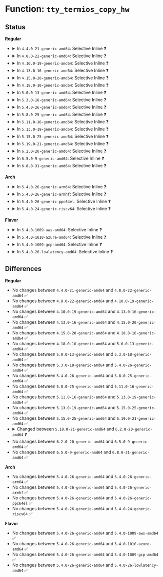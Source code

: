 # Function: <code>tty_termios_copy_hw</code>

## Status
<b>Regular</b>
<ul>
<li>
<details>
<summary>In <code>4.4.0-21-generic-amd64</code>: Selective Inline ❓</summary>

```c
void tty_termios_copy_hw(struct ktermios * new, struct ktermios * old)
```

```json
{
  "name": "tty_termios_copy_hw",
  "collision_type": "Unique Global",
  "inline_type": "Selective",
  "funcs": [
    {
      "addr": 18446744071583990688,
      "name": "tty_termios_copy_hw",
      "external": true,
      "loc": "drivers/tty/tty_ioctl.c:501",
      "file": "drivers/tty/tty_ioctl.c",
      "inline": "not declared, inlined",
      "caller_inline": [
        "drivers/tty/tty_ioctl.c:tty_set_termios"
      ],
      "caller_func": []
    }
  ],
  "symbols": [
    {
      "addr": 18446744071583990688,
      "name": "tty_termios_copy_hw",
      "section": ".text",
      "bind": "STB_GLOBAL",
      "size": 48
    }
  ]
}
```
</details>
</li>
<li>
<details>
<summary>In <code>4.8.0-22-generic-amd64</code>: Selective Inline ❓</summary>

```c
void tty_termios_copy_hw(struct ktermios * new, struct ktermios * old)
```

```json
{
  "name": "tty_termios_copy_hw",
  "collision_type": "Unique Global",
  "inline_type": "Selective",
  "funcs": [
    {
      "addr": 18446744071584324162,
      "name": "tty_termios_copy_hw",
      "external": true,
      "loc": "drivers/tty/tty_ioctl.c:494",
      "file": "drivers/tty/tty_ioctl.c",
      "inline": "not declared, inlined",
      "caller_inline": [
        "drivers/tty/tty_ioctl.c:tty_set_termios"
      ],
      "caller_func": []
    }
  ],
  "symbols": [
    {
      "addr": 18446744071584322800,
      "name": "tty_termios_copy_hw",
      "section": ".text",
      "bind": "STB_GLOBAL",
      "size": 48
    }
  ]
}
```
</details>
</li>
<li>
<details>
<summary>In <code>4.10.0-19-generic-amd64</code>: Selective Inline ❓</summary>

```c
void tty_termios_copy_hw(struct ktermios * new, struct ktermios * old)
```

```json
{
  "name": "tty_termios_copy_hw",
  "collision_type": "Unique Global",
  "inline_type": "Selective",
  "funcs": [
    {
      "addr": 18446744071584506146,
      "name": "tty_termios_copy_hw",
      "external": true,
      "loc": "drivers/tty/tty_ioctl.c:494",
      "file": "drivers/tty/tty_ioctl.c",
      "inline": "not declared, inlined",
      "caller_inline": [
        "drivers/tty/tty_ioctl.c:tty_set_termios"
      ],
      "caller_func": []
    }
  ],
  "symbols": [
    {
      "addr": 18446744071584504832,
      "name": "tty_termios_copy_hw",
      "section": ".text",
      "bind": "STB_GLOBAL",
      "size": 48
    }
  ]
}
```
</details>
</li>
<li>
<details>
<summary>In <code>4.13.0-16-generic-amd64</code>: Selective Inline ❓</summary>

```c
void tty_termios_copy_hw(struct ktermios * new, struct ktermios * old)
```

```json
{
  "name": "tty_termios_copy_hw",
  "collision_type": "Unique Global",
  "inline_type": "Selective",
  "funcs": [
    {
      "addr": 18446744071584585526,
      "name": "tty_termios_copy_hw",
      "external": true,
      "loc": "drivers/tty/tty_ioctl.c:272",
      "file": "drivers/tty/tty_ioctl.c",
      "inline": "not declared, inlined",
      "caller_inline": [
        "drivers/tty/tty_ioctl.c:tty_set_termios"
      ],
      "caller_func": []
    }
  ],
  "symbols": [
    {
      "addr": 18446744071584584144,
      "name": "tty_termios_copy_hw",
      "section": ".text",
      "bind": "STB_GLOBAL",
      "size": 48
    }
  ]
}
```
</details>
</li>
<li>
<details>
<summary>In <code>4.15.0-20-generic-amd64</code>: Selective Inline ❓</summary>

```c
void tty_termios_copy_hw(struct ktermios * new, struct ktermios * old)
```

```json
{
  "name": "tty_termios_copy_hw",
  "collision_type": "Unique Global",
  "inline_type": "Selective",
  "funcs": [
    {
      "addr": 18446744071584997612,
      "name": "tty_termios_copy_hw",
      "external": true,
      "loc": "drivers/tty/tty_ioctl.c:273",
      "file": "drivers/tty/tty_ioctl.c",
      "inline": "not declared, inlined",
      "caller_inline": [
        "drivers/tty/tty_ioctl.c:tty_set_termios"
      ],
      "caller_func": []
    }
  ],
  "symbols": [
    {
      "addr": 18446744071584996224,
      "name": "tty_termios_copy_hw",
      "section": ".text",
      "bind": "STB_GLOBAL",
      "size": 48
    }
  ]
}
```
</details>
</li>
<li>
<details>
<summary>In <code>4.18.0-10-generic-amd64</code>: Selective Inline ❓</summary>

```c
void tty_termios_copy_hw(struct ktermios * new, struct ktermios * old)
```

```json
{
  "name": "tty_termios_copy_hw",
  "collision_type": "Unique Global",
  "inline_type": "Selective",
  "funcs": [
    {
      "addr": 18446744071585231914,
      "name": "tty_termios_copy_hw",
      "external": true,
      "loc": "drivers/tty/tty_ioctl.c:273",
      "file": "drivers/tty/tty_ioctl.c",
      "inline": "not declared, inlined",
      "caller_inline": [
        "drivers/tty/tty_ioctl.c:tty_set_termios"
      ],
      "caller_func": []
    }
  ],
  "symbols": [
    {
      "addr": 18446744071585230400,
      "name": "tty_termios_copy_hw",
      "section": ".text",
      "bind": "STB_GLOBAL",
      "size": 48
    }
  ]
}
```
</details>
</li>
<li>
<details>
<summary>In <code>5.0.0-13-generic-amd64</code>: Selective Inline ❓</summary>

```c
void tty_termios_copy_hw(struct ktermios * new, struct ktermios * old)
```

```json
{
  "name": "tty_termios_copy_hw",
  "collision_type": "Unique Global",
  "inline_type": "Selective",
  "funcs": [
    {
      "addr": 18446744071585351210,
      "name": "tty_termios_copy_hw",
      "external": true,
      "loc": "drivers/tty/tty_ioctl.c:273",
      "file": "drivers/tty/tty_ioctl.c",
      "inline": "not declared, inlined",
      "caller_inline": [
        "drivers/tty/tty_ioctl.c:tty_set_termios"
      ],
      "caller_func": []
    }
  ],
  "symbols": [
    {
      "addr": 18446744071585349696,
      "name": "tty_termios_copy_hw",
      "section": ".text",
      "bind": "STB_GLOBAL",
      "size": 48
    }
  ]
}
```
</details>
</li>
<li>
<details>
<summary>In <code>5.3.0-18-generic-amd64</code>: Selective Inline ❓</summary>

```c
void tty_termios_copy_hw(struct ktermios * new, struct ktermios * old)
```

```json
{
  "name": "tty_termios_copy_hw",
  "collision_type": "Unique Global",
  "inline_type": "Selective",
  "funcs": [
    {
      "addr": 18446744071585564408,
      "name": "tty_termios_copy_hw",
      "external": true,
      "loc": "drivers/tty/tty_ioctl.c:273",
      "file": "drivers/tty/tty_ioctl.c",
      "inline": "not declared, inlined",
      "caller_inline": [
        "drivers/tty/tty_ioctl.c:tty_set_termios"
      ],
      "caller_func": []
    }
  ],
  "symbols": [
    {
      "addr": 18446744071585562864,
      "name": "tty_termios_copy_hw",
      "section": ".text",
      "bind": "STB_GLOBAL",
      "size": 48
    }
  ]
}
```
</details>
</li>
<li>
<details>
<summary>In <code>5.4.0-26-generic-amd64</code>: Selective Inline ❓</summary>

```c
void tty_termios_copy_hw(struct ktermios * new, struct ktermios * old)
```

```json
{
  "name": "tty_termios_copy_hw",
  "collision_type": "Unique Global",
  "inline_type": "Selective",
  "funcs": [
    {
      "addr": 18446744071585705544,
      "name": "tty_termios_copy_hw",
      "external": true,
      "loc": "drivers/tty/tty_ioctl.c:273",
      "file": "drivers/tty/tty_ioctl.c",
      "inline": "not declared, inlined",
      "caller_inline": [
        "drivers/tty/tty_ioctl.c:tty_set_termios"
      ],
      "caller_func": []
    }
  ],
  "symbols": [
    {
      "addr": 18446744071585704000,
      "name": "tty_termios_copy_hw",
      "section": ".text",
      "bind": "STB_GLOBAL",
      "size": 48
    }
  ]
}
```
</details>
</li>
<li>
<details>
<summary>In <code>5.8.0-25-generic-amd64</code>: Selective Inline ❓</summary>

```c
void tty_termios_copy_hw(struct ktermios * new, struct ktermios * old)
```

```json
{
  "name": "tty_termios_copy_hw",
  "collision_type": "Unique Global",
  "inline_type": "Selective",
  "funcs": [
    {
      "addr": 18446744071586434497,
      "name": "tty_termios_copy_hw",
      "external": true,
      "loc": "drivers/tty/tty_ioctl.c:273",
      "file": "drivers/tty/tty_ioctl.c",
      "inline": "not declared, inlined",
      "caller_inline": [
        "drivers/tty/tty_ioctl.c:tty_set_termios"
      ],
      "caller_func": []
    }
  ],
  "symbols": [
    {
      "addr": 18446744071586433008,
      "name": "tty_termios_copy_hw",
      "section": ".text",
      "bind": "STB_GLOBAL",
      "size": 48
    }
  ]
}
```
</details>
</li>
<li>
<details>
<summary>In <code>5.11.0-16-generic-amd64</code>: Selective Inline ❓</summary>

```c
void tty_termios_copy_hw(struct ktermios * new, struct ktermios * old)
```

```json
{
  "name": "tty_termios_copy_hw",
  "collision_type": "Unique Global",
  "inline_type": "Selective",
  "funcs": [
    {
      "addr": 18446744071586549201,
      "name": "tty_termios_copy_hw",
      "external": true,
      "loc": "drivers/tty/tty_ioctl.c:273",
      "file": "drivers/tty/tty_ioctl.c",
      "inline": "not declared, inlined",
      "caller_inline": [
        "drivers/tty/tty_ioctl.c:tty_set_termios"
      ],
      "caller_func": []
    }
  ],
  "symbols": [
    {
      "addr": 18446744071586548064,
      "name": "tty_termios_copy_hw",
      "section": ".text",
      "bind": "STB_GLOBAL",
      "size": 48
    }
  ]
}
```
</details>
</li>
<li>
<details>
<summary>In <code>5.13.0-19-generic-amd64</code>: Selective Inline ❓</summary>

```c
void tty_termios_copy_hw(struct ktermios * new, struct ktermios * old)
```

```json
{
  "name": "tty_termios_copy_hw",
  "collision_type": "Unique Global",
  "inline_type": "Selective",
  "funcs": [
    {
      "addr": 18446744071586434392,
      "name": "tty_termios_copy_hw",
      "external": true,
      "loc": "drivers/tty/tty_ioctl.c:273",
      "file": "drivers/tty/tty_ioctl.c",
      "inline": "not declared, inlined",
      "caller_inline": [
        "drivers/tty/tty_ioctl.c:tty_set_termios"
      ],
      "caller_func": []
    }
  ],
  "symbols": [
    {
      "addr": 18446744071586433024,
      "name": "tty_termios_copy_hw",
      "section": ".text",
      "bind": "STB_GLOBAL",
      "size": 48
    }
  ]
}
```
</details>
</li>
<li>
<details>
<summary>In <code>5.15.0-25-generic-amd64</code>: Selective Inline ❓</summary>

```c
void tty_termios_copy_hw(struct ktermios * new, struct ktermios * old)
```

```json
{
  "name": "tty_termios_copy_hw",
  "collision_type": "Unique Global",
  "inline_type": "Selective",
  "funcs": [
    {
      "addr": 18446744071586960238,
      "name": "tty_termios_copy_hw",
      "external": true,
      "loc": "drivers/tty/tty_ioctl.c:252",
      "file": "drivers/tty/tty_ioctl.c",
      "inline": "not declared, inlined",
      "caller_inline": [
        "drivers/tty/tty_ioctl.c:tty_set_termios"
      ],
      "caller_func": []
    }
  ],
  "symbols": [
    {
      "addr": 18446744071586958800,
      "name": "tty_termios_copy_hw",
      "section": ".text",
      "bind": "STB_GLOBAL",
      "size": 48
    }
  ]
}
```
</details>
</li>
<li>
<details>
<summary>In <code>5.19.0-21-generic-amd64</code>: Selective Inline ❓</summary>

```c
void tty_termios_copy_hw(struct ktermios * new, struct ktermios * old)
```

```json
{
  "name": "tty_termios_copy_hw",
  "collision_type": "Unique Global",
  "inline_type": "Selective",
  "funcs": [
    {
      "addr": 18446744071588255348,
      "name": "tty_termios_copy_hw",
      "external": true,
      "loc": "drivers/tty/tty_ioctl.c:252",
      "file": "drivers/tty/tty_ioctl.c",
      "inline": "not declared, inlined",
      "caller_inline": [
        "drivers/tty/tty_ioctl.c:tty_set_termios"
      ],
      "caller_func": []
    }
  ],
  "symbols": [
    {
      "addr": 18446744071588253728,
      "name": "tty_termios_copy_hw",
      "section": ".text",
      "bind": "STB_GLOBAL",
      "size": 60
    }
  ]
}
```
</details>
</li>
<li>
<details>
<summary>In <code>6.2.0-20-generic-amd64</code>: Selective Inline ❓</summary>

```c
void tty_termios_copy_hw(struct ktermios * new, const struct ktermios * old)
```

```json
{
  "name": "tty_termios_copy_hw",
  "collision_type": "Unique Global",
  "inline_type": "Selective",
  "funcs": [
    {
      "addr": 18446744071589668166,
      "name": "tty_termios_copy_hw",
      "external": true,
      "loc": "drivers/tty/tty_ioctl.c:253",
      "file": "drivers/tty/tty_ioctl.c",
      "inline": "not declared, inlined",
      "caller_inline": [
        "drivers/tty/tty_ioctl.c:tty_set_termios"
      ],
      "caller_func": []
    }
  ],
  "symbols": [
    {
      "addr": 18446744071589666416,
      "name": "tty_termios_copy_hw",
      "section": ".text",
      "bind": "STB_GLOBAL",
      "size": 60
    }
  ]
}
```
</details>
</li>
<li>
<details>
<summary>In <code>6.5.0-9-generic-amd64</code>: Selective Inline ❓</summary>

```c
void tty_termios_copy_hw(struct ktermios * new, const struct ktermios * old)
```

```json
{
  "name": "tty_termios_copy_hw",
  "collision_type": "Unique Global",
  "inline_type": "Selective",
  "funcs": [
    {
      "addr": 18446744071589972037,
      "name": "tty_termios_copy_hw",
      "external": true,
      "loc": "drivers/tty/tty_ioctl.c:254",
      "file": "drivers/tty/tty_ioctl.c",
      "inline": "not declared, inlined",
      "caller_inline": [
        "drivers/tty/tty_ioctl.c:tty_set_termios"
      ],
      "caller_func": []
    }
  ],
  "symbols": [
    {
      "addr": 18446744071589970304,
      "name": "tty_termios_copy_hw",
      "section": ".text",
      "bind": "STB_GLOBAL",
      "size": 60
    }
  ]
}
```
</details>
</li>
<li>
<details>
<summary>In <code>6.8.0-31-generic-amd64</code>: Selective Inline ❓</summary>

```c
void tty_termios_copy_hw(struct ktermios * new, const struct ktermios * old)
```

```json
{
  "name": "tty_termios_copy_hw",
  "collision_type": "Unique Global",
  "inline_type": "Selective",
  "funcs": [
    {
      "addr": 18446744071590310677,
      "name": "tty_termios_copy_hw",
      "external": true,
      "loc": "drivers/tty/tty_ioctl.c:235",
      "file": "drivers/tty/tty_ioctl.c",
      "inline": "not declared, inlined",
      "caller_inline": [
        "drivers/tty/tty_ioctl.c:tty_set_termios"
      ],
      "caller_func": []
    }
  ],
  "symbols": [
    {
      "addr": 18446744071590308944,
      "name": "tty_termios_copy_hw",
      "section": ".text",
      "bind": "STB_GLOBAL",
      "size": 60
    }
  ]
}
```
</details>
</li>
</ul>
<b>Arch</b>
<ul>
<li>
<details>
<summary>In <code>5.4.0-26-generic-arm64</code>: Selective Inline ❓</summary>

```c
void tty_termios_copy_hw(struct ktermios * new, struct ktermios * old)
```

```json
{
  "name": "tty_termios_copy_hw",
  "collision_type": "Unique Global",
  "inline_type": "Selective",
  "funcs": [
    {
      "addr": 18446603336498385684,
      "name": "tty_termios_copy_hw",
      "external": true,
      "loc": "drivers/tty/tty_ioctl.c:273",
      "file": "drivers/tty/tty_ioctl.c",
      "inline": "not declared, inlined",
      "caller_inline": [
        "drivers/tty/tty_ioctl.c:tty_set_termios"
      ],
      "caller_func": []
    }
  ],
  "symbols": [
    {
      "addr": 18446603336498384400,
      "name": "tty_termios_copy_hw",
      "section": ".text",
      "bind": "STB_GLOBAL",
      "size": 92
    }
  ]
}
```
</details>
</li>
<li>
<details>
<summary>In <code>5.4.0-26-generic-armhf</code>: Selective Inline ❓</summary>

```c
void tty_termios_copy_hw(struct ktermios * new, struct ktermios * old)
```

```json
{
  "name": "tty_termios_copy_hw",
  "collision_type": "Unique Global",
  "inline_type": "Selective",
  "funcs": [
    {
      "addr": 3231067484,
      "name": "tty_termios_copy_hw",
      "external": true,
      "loc": "drivers/tty/tty_ioctl.c:273",
      "file": "drivers/tty/tty_ioctl.c",
      "inline": "not declared, inlined",
      "caller_inline": [
        "drivers/tty/tty_ioctl.c:tty_set_termios"
      ],
      "caller_func": []
    }
  ],
  "symbols": [
    {
      "addr": 3231066068,
      "name": "tty_termios_copy_hw",
      "section": ".text",
      "bind": "STB_GLOBAL",
      "size": 68
    }
  ]
}
```
</details>
</li>
<li>
<details>
<summary>In <code>5.4.0-26-generic-ppc64el</code>: Selective Inline ❓</summary>

```c
void tty_termios_copy_hw(struct ktermios * new, struct ktermios * old)
```

```json
{
  "name": "tty_termios_copy_hw",
  "collision_type": "Unique Global",
  "inline_type": "Selective",
  "funcs": [
    {
      "addr": 13835058055291572048,
      "name": "tty_termios_copy_hw",
      "external": true,
      "loc": "drivers/tty/tty_ioctl.c:273",
      "file": "drivers/tty/tty_ioctl.c",
      "inline": "not declared, inlined",
      "caller_inline": [
        "drivers/tty/tty_ioctl.c:tty_set_termios"
      ],
      "caller_func": []
    }
  ],
  "symbols": [
    {
      "addr": 13835058055291570416,
      "name": "tty_termios_copy_hw",
      "section": ".text",
      "bind": "STB_GLOBAL",
      "size": 60
    }
  ]
}
```
</details>
</li>
<li>
<details>
<summary>In <code>5.4.0-24-generic-riscv64</code>: Selective Inline ❓</summary>

```c
void tty_termios_copy_hw(struct ktermios * new, struct ktermios * old)
```

```json
{
  "name": "tty_termios_copy_hw",
  "collision_type": "Unique Global",
  "inline_type": "Selective",
  "funcs": [
    {
      "addr": 18446743936276055184,
      "name": "tty_termios_copy_hw",
      "external": true,
      "loc": "drivers/tty/tty_ioctl.c:273",
      "file": "drivers/tty/tty_ioctl.c",
      "inline": "not declared, inlined",
      "caller_inline": [
        "drivers/tty/tty_ioctl.c:tty_set_termios"
      ],
      "caller_func": []
    }
  ],
  "symbols": [
    {
      "addr": 18446743936276053998,
      "name": "tty_termios_copy_hw",
      "section": ".text",
      "bind": "STB_GLOBAL",
      "size": 78
    }
  ]
}
```
</details>
</li>
</ul>
<b>Flavor</b>
<ul>
<li>
<details>
<summary>In <code>5.4.0-1009-aws-amd64</code>: Selective Inline ❓</summary>

```c
void tty_termios_copy_hw(struct ktermios * new, struct ktermios * old)
```

```json
{
  "name": "tty_termios_copy_hw",
  "collision_type": "Unique Global",
  "inline_type": "Selective",
  "funcs": [
    {
      "addr": 18446744071585466568,
      "name": "tty_termios_copy_hw",
      "external": true,
      "loc": "drivers/tty/tty_ioctl.c:273",
      "file": "drivers/tty/tty_ioctl.c",
      "inline": "not declared, inlined",
      "caller_inline": [
        "drivers/tty/tty_ioctl.c:tty_set_termios"
      ],
      "caller_func": []
    }
  ],
  "symbols": [
    {
      "addr": 18446744071585465024,
      "name": "tty_termios_copy_hw",
      "section": ".text",
      "bind": "STB_GLOBAL",
      "size": 48
    }
  ]
}
```
</details>
</li>
<li>
<details>
<summary>In <code>5.4.0-1010-azure-amd64</code>: Selective Inline ❓</summary>

```c
void tty_termios_copy_hw(struct ktermios * new, struct ktermios * old)
```

```json
{
  "name": "tty_termios_copy_hw",
  "collision_type": "Unique Global",
  "inline_type": "Selective",
  "funcs": [
    {
      "addr": 18446744071585336600,
      "name": "tty_termios_copy_hw",
      "external": true,
      "loc": "drivers/tty/tty_ioctl.c:273",
      "file": "drivers/tty/tty_ioctl.c",
      "inline": "not declared, inlined",
      "caller_inline": [
        "drivers/tty/tty_ioctl.c:tty_set_termios"
      ],
      "caller_func": []
    }
  ],
  "symbols": [
    {
      "addr": 18446744071585335056,
      "name": "tty_termios_copy_hw",
      "section": ".text",
      "bind": "STB_GLOBAL",
      "size": 48
    }
  ]
}
```
</details>
</li>
<li>
<details>
<summary>In <code>5.4.0-1009-gcp-amd64</code>: Selective Inline ❓</summary>

```c
void tty_termios_copy_hw(struct ktermios * new, struct ktermios * old)
```

```json
{
  "name": "tty_termios_copy_hw",
  "collision_type": "Unique Global",
  "inline_type": "Selective",
  "funcs": [
    {
      "addr": 18446744071585655944,
      "name": "tty_termios_copy_hw",
      "external": true,
      "loc": "drivers/tty/tty_ioctl.c:273",
      "file": "drivers/tty/tty_ioctl.c",
      "inline": "not declared, inlined",
      "caller_inline": [
        "drivers/tty/tty_ioctl.c:tty_set_termios"
      ],
      "caller_func": []
    }
  ],
  "symbols": [
    {
      "addr": 18446744071585654400,
      "name": "tty_termios_copy_hw",
      "section": ".text",
      "bind": "STB_GLOBAL",
      "size": 48
    }
  ]
}
```
</details>
</li>
<li>
<details>
<summary>In <code>5.4.0-26-lowlatency-amd64</code>: Selective Inline ❓</summary>

```c
void tty_termios_copy_hw(struct ktermios * new, struct ktermios * old)
```

```json
{
  "name": "tty_termios_copy_hw",
  "collision_type": "Unique Global",
  "inline_type": "Selective",
  "funcs": [
    {
      "addr": 18446744071585764056,
      "name": "tty_termios_copy_hw",
      "external": true,
      "loc": "drivers/tty/tty_ioctl.c:273",
      "file": "drivers/tty/tty_ioctl.c",
      "inline": "not declared, inlined",
      "caller_inline": [
        "drivers/tty/tty_ioctl.c:tty_set_termios"
      ],
      "caller_func": []
    }
  ],
  "symbols": [
    {
      "addr": 18446744071585762528,
      "name": "tty_termios_copy_hw",
      "section": ".text",
      "bind": "STB_GLOBAL",
      "size": 48
    }
  ]
}
```
</details>
</li>
</ul>

## Differences
<b>Regular</b>
<ul>
<li>
No changes between <code>4.4.0-21-generic-amd64</code> and <code>4.8.0-22-generic-amd64</code> ✅
</li>
<li>
No changes between <code>4.8.0-22-generic-amd64</code> and <code>4.10.0-19-generic-amd64</code> ✅
</li>
<li>
No changes between <code>4.10.0-19-generic-amd64</code> and <code>4.13.0-16-generic-amd64</code> ✅
</li>
<li>
No changes between <code>4.13.0-16-generic-amd64</code> and <code>4.15.0-20-generic-amd64</code> ✅
</li>
<li>
No changes between <code>4.15.0-20-generic-amd64</code> and <code>4.18.0-10-generic-amd64</code> ✅
</li>
<li>
No changes between <code>4.18.0-10-generic-amd64</code> and <code>5.0.0-13-generic-amd64</code> ✅
</li>
<li>
No changes between <code>5.0.0-13-generic-amd64</code> and <code>5.3.0-18-generic-amd64</code> ✅
</li>
<li>
No changes between <code>5.3.0-18-generic-amd64</code> and <code>5.4.0-26-generic-amd64</code> ✅
</li>
<li>
No changes between <code>5.4.0-26-generic-amd64</code> and <code>5.8.0-25-generic-amd64</code> ✅
</li>
<li>
No changes between <code>5.8.0-25-generic-amd64</code> and <code>5.11.0-16-generic-amd64</code> ✅
</li>
<li>
No changes between <code>5.11.0-16-generic-amd64</code> and <code>5.13.0-19-generic-amd64</code> ✅
</li>
<li>
No changes between <code>5.13.0-19-generic-amd64</code> and <code>5.15.0-25-generic-amd64</code> ✅
</li>
<li>
No changes between <code>5.15.0-25-generic-amd64</code> and <code>5.19.0-21-generic-amd64</code> ✅
</li>
<li>
<details>
<summary>Changed between <code>5.19.0-21-generic-amd64</code> and <code>6.2.0-20-generic-amd64</code> ❓</summary>
<ul>
<li>
<b>Param type changed. </b>
<code>struct ktermios * old</code> ➡️ <code>const struct ktermios * old</code>
</li>
</ul>
</details>
</li>
<li>
No changes between <code>6.2.0-20-generic-amd64</code> and <code>6.5.0-9-generic-amd64</code> ✅
</li>
<li>
No changes between <code>6.5.0-9-generic-amd64</code> and <code>6.8.0-31-generic-amd64</code> ✅
</li>
</ul>
<b>Arch</b>
<ul>
<li>
No changes between <code>5.4.0-26-generic-amd64</code> and <code>5.4.0-26-generic-arm64</code> ✅
</li>
<li>
No changes between <code>5.4.0-26-generic-amd64</code> and <code>5.4.0-26-generic-armhf</code> ✅
</li>
<li>
No changes between <code>5.4.0-26-generic-amd64</code> and <code>5.4.0-26-generic-ppc64el</code> ✅
</li>
<li>
No changes between <code>5.4.0-26-generic-amd64</code> and <code>5.4.0-24-generic-riscv64</code> ✅
</li>
</ul>
<b>Flavor</b>
<ul>
<li>
No changes between <code>5.4.0-26-generic-amd64</code> and <code>5.4.0-1009-aws-amd64</code> ✅
</li>
<li>
No changes between <code>5.4.0-26-generic-amd64</code> and <code>5.4.0-1010-azure-amd64</code> ✅
</li>
<li>
No changes between <code>5.4.0-26-generic-amd64</code> and <code>5.4.0-1009-gcp-amd64</code> ✅
</li>
<li>
No changes between <code>5.4.0-26-generic-amd64</code> and <code>5.4.0-26-lowlatency-amd64</code> ✅
</li>
</ul>
